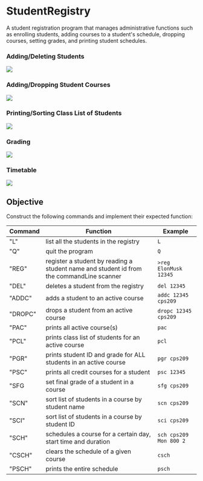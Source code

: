 # StudentRegistry
A student registration program that manages administrative functions such as enrolling students, adding courses to a student's schedule, dropping courses, setting grades, and printing student schedules.
### Adding/Deleting Students
![](https://github.com/t10le/StudentRegistry/blob/main/demo/1_AddDelStudents.gif)
### Adding/Dropping Student Courses
![](https://github.com/t10le/StudentRegistry/blob/main/demo/2_addDropCourses.gif)
### Printing/Sorting Class List of Students
![](https://github.com/t10le/StudentRegistry/blob/main/demo/3_printSortClass.gif)
### Grading
![](https://github.com/t10le/StudentRegistry/blob/main/demo/4_Grading.gif)
### Timetable
![](https://github.com/t10le/StudentRegistry/blob/main/demo/5_Timetable.gif)

## Objective
Construct the following commands and implement their expected function:

Command | Function | Example 
--- | --- | --- 
"L" | list all the students in the registry | `L` 
"Q" | quit the program | `Q` | 
"REG" | register a student by reading a student name and student id from the commandLine scanner | `>reg ElonMusk 12345` |
"DEL" | deletes a student from the registry | `del 12345` | 
"ADDC" | adds a student to an active course | `addc 12345 cps209` | 
"DROPC" | drops a student from an active course | `dropc 12345 cps209` |
"PAC" | prints all active course(s) | `pac` | 
"PCL" | prints class list of students for an active course | `pcl` |
"PGR" | prints student ID and grade for ALL students in an active course | `pgr cps209`
"PSC" | prints all credit courses for a student | `psc 12345`
"SFG | set final grade of a student in a course | `sfg cps209` |
"SCN" | sort list of students in a course by student name | `scn cps209` |
"SCI" | sort list of students in a course by student ID | `sci cps209` |
"SCH" | schedules a course for a certain day, start time and duration | `sch cps209 Mon 800 2`
"CSCH" | clears the schedule of a given course | `csch ` |
"PSCH" | prints the entire schedule |`psch`|
